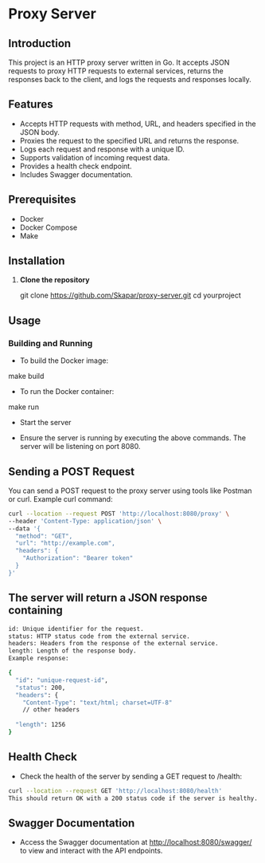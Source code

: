 # Proxy Server

## Introduction

This project is an HTTP proxy server written in Go. It accepts JSON requests to proxy HTTP requests to external services, returns the responses back to the client, and logs the requests and responses locally.

## Features

- Accepts HTTP requests with method, URL, and headers specified in the JSON body.
- Proxies the request to the specified URL and returns the response.
- Logs each request and response with a unique ID.
- Supports validation of incoming request data.
- Provides a health check endpoint.
- Includes Swagger documentation.

## Prerequisites

- Docker
- Docker Compose
- Make

## Installation

1. **Clone the repository**

   git clone <https://github.com/Skapar/proxy-server.git>
   cd yourproject

## Usage

### Building and Running

- To build the Docker image:

make build

- To run the Docker container:

make run

- Start the server

- Ensure the server is running by executing the above commands. The server will be listening on port 8080.

## Sending a POST Request

You can send a POST request to the proxy server using tools like Postman or curl. Example curl command:

```bash
curl --location --request POST 'http://localhost:8080/proxy' \
--header 'Content-Type: application/json' \
--data '{
  "method": "GET",
  "url": "http://example.com",
  "headers": {
    "Authorization": "Bearer token"
  }
}'
```

## The server will return a JSON response containing

```bash
id: Unique identifier for the request.
status: HTTP status code from the external service.
headers: Headers from the response of the external service.
length: Length of the response body.
Example response:
```

```bash
{
  "id": "unique-request-id",
  "status": 200,
  "headers": { 
    "Content-Type": "text/html; charset=UTF-8" 
    // other headers
    
  "length": 1256
}
```

## Health Check

- Check the health of the server by sending a GET request to /health:

```bash
curl --location --request GET 'http://localhost:8080/health'
This should return OK with a 200 status code if the server is healthy.
```

## Swagger Documentation

- Access the Swagger documentation at <http://localhost:8080/swagger/> to view and interact with the API endpoints.
